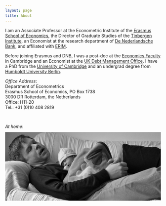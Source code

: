 ```yaml
---
layout: page
title: About
---
```


I am an Associate Professor at the Econometric Institute of the [Erasmus School of Economics](http://www.eur.nl/ese), the Director of Graduate Studies of the [Tinbergen Institute](http://www.tinbergen.nl), an Economist at the research department of [De Nederlandsche Bank](http://www.dnb.nl), and affiliated with [ERIM](http://www.erim.eur.nl).

Before joining Erasmus and DNB, I was a post-doc at the [Economics Faculty](http://www.econ.cam.ac.uk) in Cambridge and an Economist at the [UK Debt Management Office](http://www.dmo.gov.uk).  I have a PhD from the [University of Cambridge](http://www.cam.ac.uk) and an undergrad degree from [Humboldt University Berlin](http://www.wiwi.hu-berlin.de).

*Office Address*:  
Department of Econometrics  
Erasmus School of Economics, PO Box 1738  
3000 DR Rotterdam, the Netherlands  
Office: H11-20  
Tel.: +31 (0)10 408 2819

<br />

*At home*:   
<img src="/pics/AndKat.png" style="float:center;margin:10px 0 0 0;">
